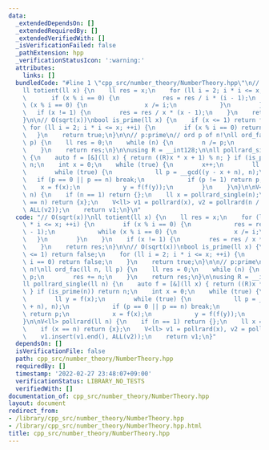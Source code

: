 ```yaml
---
data:
  _extendedDependsOn: []
  _extendedRequiredBy: []
  _extendedVerifiedWith: []
  _isVerificationFailed: false
  _pathExtension: hpp
  _verificationStatusIcon: ':warning:'
  attributes:
    links: []
  bundledCode: "#line 1 \"cpp_src/number_theory/NumberTheory.hpp\"\n// O(sqrt(x))\n\
    ll totient(ll x) {\n    ll res = x;\n    for (ll i = 2; i * i <= x; ++i) {\n \
    \       if (x % i == 0) {\n            res = res / i * (i - 1);\n            while\
    \ (x % i == 0) {\n                x /= i;\n            }\n        }\n    }\n \
    \   if (x != 1) {\n        res = res / x * (x - 1);\n    }\n    return res;\n\
    }\n\n// O(sqrt(x))\nbool is_prime(ll x) {\n    if (x <= 1) return false;\n   \
    \ for (ll i = 2; i * i <= x; ++i) {\n        if (x % i == 0) return false;\n \
    \   }\n    return true;\n}\n\n// p:prime\n// ord p of n!\nll ord_fac(ll n, ll\
    \ p) {\n    ll res = 0;\n    while (n) {\n        n /= p;\n        res += n;\n\
    \    }\n    return res;\n}\n\nusing R = __int128;\n\nll pollrard_single(ll n)\
    \ {\n    auto f = [&](ll x) { return ((R)x * x + 1) % n; } if (is_prime(n)) return\
    \ n;\n    int x = 0;\n    while (true) {\n        x++;\n        ll y = f(x);\n\
    \        while (true) {\n            ll p = __gcd((y - x + n), n);\n         \
    \   if (p == 0 || p == n) break;\n            if (p != 1) return p;\n        \
    \    x = f(x);\n            y = f(f(y));\n        }\n    }\n}\n\nV<ll> pollrard(ll\
    \ n) {\n    if (n == 1) return {};\n    ll x = pollrard_single(n);\n    if (x\
    \ == n) return {x};\n    V<ll> v1 = pollrard(x), v2 = pollrard(n / x);\n    v1.insert(v1.end(),\
    \ ALL(v2));\n    return v1;\n}\n"
  code: "// O(sqrt(x))\nll totient(ll x) {\n    ll res = x;\n    for (ll i = 2; i\
    \ * i <= x; ++i) {\n        if (x % i == 0) {\n            res = res / i * (i\
    \ - 1);\n            while (x % i == 0) {\n                x /= i;\n         \
    \   }\n        }\n    }\n    if (x != 1) {\n        res = res / x * (x - 1);\n\
    \    }\n    return res;\n}\n\n// O(sqrt(x))\nbool is_prime(ll x) {\n    if (x\
    \ <= 1) return false;\n    for (ll i = 2; i * i <= x; ++i) {\n        if (x %\
    \ i == 0) return false;\n    }\n    return true;\n}\n\n// p:prime\n// ord p of\
    \ n!\nll ord_fac(ll n, ll p) {\n    ll res = 0;\n    while (n) {\n        n /=\
    \ p;\n        res += n;\n    }\n    return res;\n}\n\nusing R = __int128;\n\n\
    ll pollrard_single(ll n) {\n    auto f = [&](ll x) { return ((R)x * x + 1) % n;\
    \ } if (is_prime(n)) return n;\n    int x = 0;\n    while (true) {\n        x++;\n\
    \        ll y = f(x);\n        while (true) {\n            ll p = __gcd((y - x\
    \ + n), n);\n            if (p == 0 || p == n) break;\n            if (p != 1)\
    \ return p;\n            x = f(x);\n            y = f(f(y));\n        }\n    }\n\
    }\n\nV<ll> pollrard(ll n) {\n    if (n == 1) return {};\n    ll x = pollrard_single(n);\n\
    \    if (x == n) return {x};\n    V<ll> v1 = pollrard(x), v2 = pollrard(n / x);\n\
    \    v1.insert(v1.end(), ALL(v2));\n    return v1;\n}"
  dependsOn: []
  isVerificationFile: false
  path: cpp_src/number_theory/NumberTheory.hpp
  requiredBy: []
  timestamp: '2022-02-27 23:48:07+09:00'
  verificationStatus: LIBRARY_NO_TESTS
  verifiedWith: []
documentation_of: cpp_src/number_theory/NumberTheory.hpp
layout: document
redirect_from:
- /library/cpp_src/number_theory/NumberTheory.hpp
- /library/cpp_src/number_theory/NumberTheory.hpp.html
title: cpp_src/number_theory/NumberTheory.hpp
---
```

